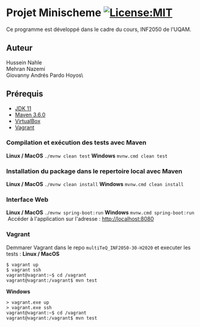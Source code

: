 # Projet Minischeme [![License:MIT](https://img.shields.io/badge/License-MIT-blue.svg)](https://opensource.org/licenses/MIT)

Ce programme est développé dans le cadre du cours, INF2050 de l'UQAM.


## Auteur 

Hussein Nahle\
Mehran Nazemi\
Giovanny Andrés Pardo Hoyos\

## Prérequis
-  [JDK 11](https://www.oracle.com/java/technologies/javase-jdk11-downloads.html)
-  [Maven 3.6.0](https://maven.apache.org/docs/3.6.0/release-notes.html)
-  [VirtualBox](https://www.virtualbox.org/wiki/Downloads)
-  [Vagrant](https://www.vagrantup.com/downloads.html)
​
### Compilation et exécution des tests avec Maven
**Linux / MacOS**
```./mvnw clean test```
**Windows**
```mvnw.cmd clean test```
​
### Installation du package dans le repertoire local avec Maven
**Linux / MacOS**
```./mvnw clean install```
**Windows**
```mvnw.cmd clean install```
​
### Interface Web
**Linux / MacOS**
```./mvnw spring-boot:run```
**Windows**
```mvnw.cmd spring-boot:run```
​
Accéder à l'application sur l'adresse : [http://localhost:8080](http://localhost:8080)
​
### Vagrant 
Demmarer Vagrant dans le repo `multiTeQ_INF2050-30-H2020` et executer les tests :
**Linux / MacOS**
```
$ vagrant up
$ vagrant ssh
vagrant@vagrant:~$ cd /vagrant
vagrant@vagrant:/vagrant$ mvn test
```
**Windows**
```
> vagrant.exe up
> vagrant.exe ssh
vagrant@vagrant:~$ cd /vagrant
vagrant@vagrant:/vagrant$ mvn test
```
